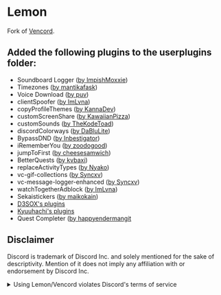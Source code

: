# Lemon

Fork of [Vencord](https://github.com/Vendicated/Vencord).

## Added the following plugins to the userplugins folder:

-   Soundboard Logger ([by ImpishMoxxie](https://github.com/ImpishMoxxie/SoundBoardLogger))
-   Timezones ([by mantikafask](https://github.com/Vendicated/Vencord/pull/376))
-   Voice Download ([by puv](https://github.com/Vendicated/Vencord/pull/2280))
-   clientSpoofer ([by ImLvna](https://codeberg.org/Lunaa/vencord/src/branch/clientSpoofer))
-   copyProfileThemes ([by KannaDev](https://github.com/Vendicated/Vencord/pull/1452))
-   customScreenShare ([by KawaiianPizza](https://github.com/Vendicated/Vencord/pull/2094))
-   customSounds ([by TheKodeToad](https://github.com/Vendicated/Vencord/pull/1765))
-   discordColorways ([by DaBluLite](https://github.com/Vendicated/Vencord/pull/1448))
-   BypassDND ([by Inbestigator](https://github.com/Vendicated/Vencord/pull/2239))
-   iRememberYou ([by zoodogood](https://github.com/zoodogood/vencord-plugins))
-   jumpToFirst ([by cheesesamwich](https://github.com/Vendicated/Vencord/pull/2171))
-   BetterQuests ([by kvbaxi](https://github.com/Vendicated/Vencord/pull/2364))
-   replaceActivityTypes ([by Nyako](https://github.com/nyakowint/replaceActivityTypes))
-   vc-gif-collections ([by Syncxv](https://github.com/Syncxv/vc-gif-collections))
-   vc-message-logger-enhanced ([by Syncxv](https://github.com/Syncxv/vc-message-logger-enhanced))
-   watchTogetherAdblock ([by ImLvna](https://github.com/Vendicated/Vencord/pull/2021))
-   Sekaistickers ([by maikokain](https://github.com/maikokain/sekaistickers-vencord))
-   [D3SOX's plugins](https://github.com/D3SOX/vencord-userplugins)
-   [Kyuuhachi's plugins](https://github.com/Kyuuhachi/VencordPlugins)
-   Quest Completer ([by happyendermangit](https://github.com/Wumpus-University/QuestsCompleter)

## Disclaimer

Discord is trademark of Discord Inc. and solely mentioned for the sake of descriptivity.
Mention of it does not imply any affiliation with or endorsement by Discord Inc.

<details>
<summary>Using Lemon/Vencord violates Discord's terms of service</summary>

Client modifications are against Discord’s Terms of Service.

However, Discord is pretty indifferent about them and there are no known cases of users getting banned for using client mods! So you should generally be fine as long as you don’t use any plugins that implement abusive behaviour. But no worries, all inbuilt plugins are safe to use!

Regardless, if your account is very important to you and it getting disabled would be a disaster for you, you should probably not use any client mods (not exclusive to Suncord), just to be safe

Additionally, make sure not to post screenshots with Suncord in a server where you might get banned for it

</details>
